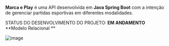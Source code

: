 **Marca e Play** é uma API desenvolvida em **Java Spring Boot** com a intenção de gerenciar partidas esportivas em diferentes modalidades.

STATUS DO DESENVOLVIMENTO DO PROJETO: **EM ANDAMENTO**
**Modelo Relacional **

![image](https://github.com/user-attachments/assets/687b4251-8300-4836-af8b-b86024774817)

